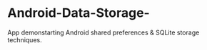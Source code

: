# Android-Data-Storage-
App demonstarting Android shared preferences &amp; SQLite storage techniques.
